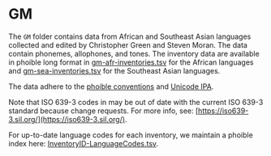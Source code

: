 # GM

The `GM` folder contains data from African and Southeast Asian languages collected and edited by Christopher Green and Steven Moran. The data contain phonemes, allophones, and tones. The inventory data are available in phoible long format in [gm-afr-inventories.tsv](gm-afr-inventories.tsv) for the African languages and [gm-sea-inventories.tsv](gm-sea-inventories.tsv) for the Southeast Asian languages.

The data adhere to the [phoible conventions](http://phoible.github.io/conventions/) and [Unicode IPA](http://langsci-press.org/catalog/book/176).

Note that ISO 639-3 codes in may be out of date with the current ISO 639-3 standard because change requests. For more info, see: [https://iso639-3.sil.org/](https://iso639-3.sil.org/).

For up-to-date language codes for each inventory, we maintain a phoible index here:
[InventoryID-LanguageCodes.tsv](../../mappings/InventoryID-LanguageCodes.tsv).

